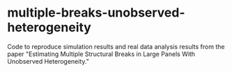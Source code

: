 # multiple-breaks-unobserved-heterogeneity
Code to reproduce simulation results and real data analysis results from the paper "Estimating Multiple Structural Breaks in Large Panels With Unobserved Heterogeneity."
